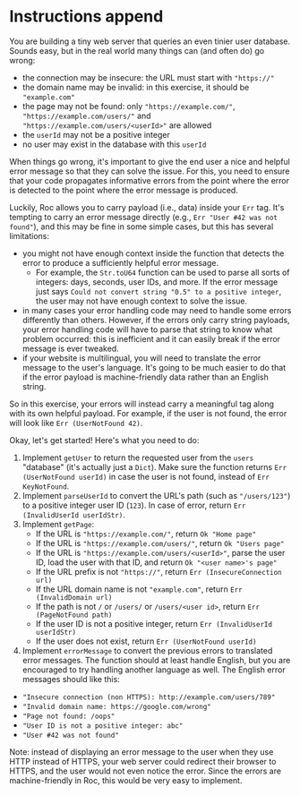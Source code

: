 # Instructions append

You are building a tiny web server that queries an even tinier user database. Sounds easy, but in the real world many things can (and often do) go wrong:

- the connection may be insecure: the URL must start with `"https://"`
- the domain name may be invalid: in this exercise, it should be `"example.com"`
- the page may not be found: only `"https://example.com/"`, `"https://example.com/users/"` and `"https://example.com/users/<userId>"` are allowed
- the `userId` may not be a positive integer
- no user may exist in the database with this `userId`

When things go wrong, it's important to give the end user a nice and helpful error message so that they can solve the issue. For this, you need to ensure that your code propagates informative errors from the point where the error is detected to the point where the error message is produced.

Luckily, Roc allows you to carry payload (i.e., data) inside your `Err` tag. It's tempting to carry an error message directly (e.g., `Err "User #42 was not found"`), and this may be fine in some simple cases, but this has several limitations:

- you might not have enough context inside the function that detects the error to produce a sufficiently helpful error message.
  - For example, the `Str.toU64` function can be used to parse all sorts of integers: days, seconds, user IDs, and more. If the error message just says `Could not convert string "0.5" to a positive integer`, the user may not have enough context to solve the issue.
- in many cases your error handling code may need to handle some errors differently than others. However, if the errors only carry string payloads, your error handling code will have to parse that string to know what problem occurred: this is inefficient and it can easily break if the error message is ever tweaked.
- if your website is multilingual, you will need to translate the error message to the user's language. It's going to be much easier to do that if the error payload is machine-friendly data rather than an English string.

So in this exercise, your errors will instead carry a meaningful tag along with its own helpful payload. For example, if the user is not found, the error will look like `Err (UserNotFound 42)`.

Okay, let's get started! Here's what you need to do:

1. Implement `getUser` to return the requested user from the `users` "database" (it's actually just a `Dict`). Make sure the function returns `Err (UserNotFound userId)` in case the user is not found, instead of `Err KeyNotFound`.
2. Implement `parseUserId` to convert the URL's path (such as `"/users/123"`) to a positive integer user ID (`123`). In case of error, return `Err (InvalidUserId userIdStr)`.
3. Implement `getPage`:
   - If the URL is `"https://example.com/"`, return `Ok "Home page"`
   - If the URL is `"https://example.com/users/"`, return `Ok "Users page"`
   - If the URL is `"https://example.com/users/<userId>"`, parse the user ID, load the user with that ID, and return `Ok "<user name>'s page"`
   - If the URL prefix is not `"https://"`, return `Err (InsecureConnection url)`
   - If the URL domain name is not `"example.com"`, return `Err (InvalidDomain url)`
   - If the path is not `/` or `/users/` or `/users/<user id>`, return `Err (PageNotFound path)`
   - If the user ID is not a positive integer, return `Err (InvalidUserId userIdStr)`
   - If the user does not exist, return `Err (UserNotFound userId)`
4. Implement `errorMessage` to convert the previous errors to translated error messages. The function should at least handle English, but you are encouraged to try handling another language as well. The English error messages should like this:

- `"Insecure connection (non HTTPS): http://example.com/users/789"`
- `"Invalid domain name: https://google.com/wrong"`
- `"Page not found: /oops"`
- `"User ID is not a positive integer: abc"`
- `"User #42 was not found"`

Note: instead of displaying an error message to the user when they use HTTP instead of HTTPS, your web server could redirect their browser to HTTPS, and the user would not even notice the error. Since the errors are machine-friendly in Roc, this would be very easy to implement.
